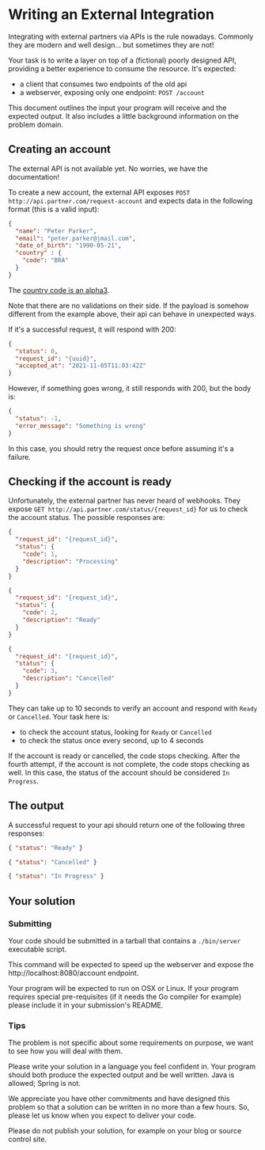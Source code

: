 # Writing an External Integration

Integrating with external partners via APIs is the rule nowadays. Commonly they are modern and well design... but 
sometimes they are not!

Your task is to write a layer on top of a (fictional) poorly designed API, providing a better experience to consume the 
resource. It's expected:

* a client that consumes two endpoints of the old api
* a webserver, exposing only one endpoint: `POST /account`

This document outlines the input your program will receive and the expected output. It also
includes a little background information on the problem domain.

## Creating an account

The external API is not available yet. No worries, we have the documentation!

To create a new account, the external API exposes `POST http://api.partner.com/request-account` and expects data in the following format (this is a valid input):

```json
{
  "name": "Peter Parker",
  "email": "peter.parker@jmail.com",
  "date_of_birth": "1990-05-21",
  "country" : {
    "code": "BRA"
  }
}
```
The [country code is an alpha3](https://www.iban.com/country-codes).

Note that there are no validations on their side. If the payload is somehow different from the example above, their api 
can behave in unexpected ways.

If it's a successful request, it will respond with 200:
```json
{
  "status": 0,
  "request_id": "{uuid}",
  "accepted_at": "2021-11-05T11:03:42Z"
}
```

However, if something goes wrong, it still responds with 200, but the body is:
```json
{
  "status": -1, 
  "error_message": "Something is wrong"
}
```

In this case, you should retry the request once before assuming it's a failure.

## Checking if the account is ready

Unfortunately, the external partner has never heard of webhooks. They expose
`GET http://api.partner.com/status/{request_id}` for us to check the account status. The possible responses are:

```json
{
  "request_id": "{request_id}",
  "status": {
    "code": 1,
    "description": "Processing"
  }
}
```

```json
{
  "request_id": "{request_id}",
  "status": {
    "code": 2,
    "description": "Ready"
  }
}
```

```json
{
  "request_id": "{request_id}",
  "status": {
    "code": 3,
    "description": "Cancelled"
  }
}
```

They can take up to 10 seconds to verify an account and respond with `Ready` or `Cancelled`. Your task here is:

* to check the account status, looking for `Ready` or `Cancelled`
* to check the status once every second, up to 4 seconds

If the account is ready or cancelled, the code stops checking. After the fourth attempt, if the account is not complete,
the code stops checking as well. In this case, the status of the account should be considered `In Progress`.

## The output

A successful request to your api should return one of the following three responses:

```json
{ "status": "Ready" }
```

```json
{ "status": "Cancelled" }
```

```json
{ "status": "In Progress" }
```

## Your solution

### Submitting

Your code should be submitted in a tarball that contains a `./bin/server` executable script.

This command will be expected to speed up the webserver and expose the http://localhost:8080/account endpoint.

Your program will be expected to run on OSX or Linux. If your program requires special pre-requisites
(if it needs the Go compiler for example) please include it in your submission's README.

### Tips

The problem is not specific about some requirements on purpose, we want to see how you will deal with them. 

Please write your solution in a language you feel confident in. Your program should both produce
the expected output and be well written. Java is allowed; Spring is not.

We appreciate you have other commitments and have designed this problem so that a solution can be written in no 
more than a few hours. So, please let us know when you expect to deliver your code.

Please do not publish your solution, for example on your blog or source control site.
